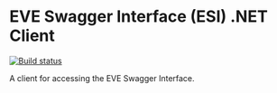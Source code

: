EVE Swagger Interface (ESI) .NET Client
=======================================

[![Build status](https://ci.appveyor.com/api/projects/status/1ymn08e9ef8s7ru3?svg=true)](https://ci.appveyor.com/project/richard-slater/eveswaggerinterfaceclient)

A client for accessing the EVE Swagger Interface.
